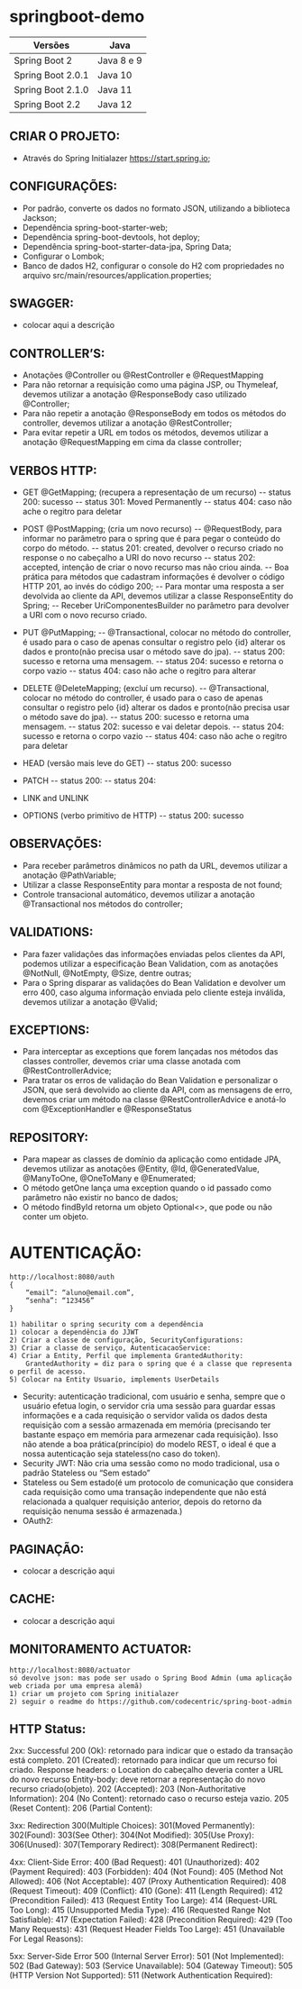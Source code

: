# springboot-demo

| Versões		  | Java		|
| ----------------------- | ------------------- |
| Spring Boot 2	  	  | Java 8 e 9		|
| Spring Boot 2.0.1	  | Java 10		|
| Spring Boot 2.1.0	  | Java 11		|
| Spring Boot 2.2	  | Java 12		|


## CRIAR O PROJETO:
- Através do Spring Initialazer https://start.spring.io;

## CONFIGURAÇÕES:
- Por padrão, converte os dados no formato JSON, utilizando a biblioteca Jackson;
- Dependência spring-boot-starter-web;
- Dependência spring-boot-devtools, hot deploy;
- Dependência spring-boot-starter-data-jpa, Spring Data;
- Configurar o Lombok;
- Banco de dados H2, configurar o console do H2 com propriedades no arquivo src/main/resources/application.properties;

## SWAGGER: 
- colocar aqui a descrição

## CONTROLLER’S:
- Anotações @Controller ou @RestController e @RequestMapping
- Para não retornar a requisição como uma página JSP, ou Thymeleaf, devemos utilizar a anotação @ResponseBody caso utilizado @Controller;
- Para não repetir a anotação @ResponseBody em todos os métodos do controller, devemos utilizar a anotação @RestController;
- Para evitar repetir a URL em todos os métodos, devemos utilizar a anotação @RequestMapping em cima da classe controller;

## VERBOS HTTP:
- GET @GetMapping; (recupera a representação de um recurso)
-- status 200: sucesso
-- status 301: Moved Permanently
-- status 404: caso não ache o regitro para deletar

- POST @PostMapping; (cria um novo recurso)
-- @RequestBody, para informar no parâmetro para o spring que é para pegar o conteúdo do corpo do método.
-- status 201: created, devolver o recurso criado no response o no cabeçalho a URI do novo recurso
-- status 202: accepted, intenção de criar o novo recurso mas não criou ainda.
-- Boa prática para métodos que cadastram informações é devolver o código HTTP 201, ao invés do código 200;
-- Para montar uma resposta a ser devolvida ao cliente da API, devemos utilizar a classe ResponseEntity do Spring;
-- Receber UriComponentesBuilder no parâmetro para devolver a URI com o novo recurso criado.

- PUT @PutMapping;
-- @Transactional, colocar no método do controller, é usado para o caso de apenas consultar o registro pelo {id} alterar os dados e pronto(não precisa usar o método save do jpa).
-- status 200: sucesso e retorna uma mensagem.
-- status 204: sucesso e retorna o corpo vazio
-- status 404: caso não ache o regitro para alterar

- DELETE @DeleteMapping; (excluí um recurso).
-- @Transactional, colocar no método do controller, é usado para o caso de apenas consultar o registro pelo {id} alterar os dados e pronto(não precisa usar o método save do jpa).
-- status 200: sucesso e retorna uma mensagem.
-- status 202: sucesso e vai deletar depois.
-- status 204: sucesso e retorna o corpo vazio
-- status 404: caso não ache o regitro para deletar

- HEAD (versão mais leve do GET)
-- status 200: sucesso 

- PATCH 
-- status 200:
-- status 204:

- LINK and UNLINK

- OPTIONS (verbo primitivo de HTTP)
-- status 200: sucesso

## OBSERVAÇÕES:
- Para receber parâmetros dinâmicos no path da URL, devemos utilizar a anotação @PathVariable;
- Utilizar a classe ResponseEntity para montar a resposta de not found;
- Controle transacional automático, devemos utilizar a anotação @Transactional nos métodos do controller;

## VALIDATIONS:
- Para fazer validações das informações enviadas pelos clientes da API, podemos utilizar a especificação Bean Validation, com as anotações @NotNull, @NotEmpty, @Size, dentre outras;
- Para o Spring disparar as validações do Bean Validation e devolver um erro 400, caso alguma informação enviada pelo cliente esteja inválida, devemos utilizar a anotação @Valid;

## EXCEPTIONS:
- Para interceptar as exceptions que forem lançadas nos métodos das classes controller, devemos criar uma classe anotada com @RestControllerAdvice;
- Para tratar os erros de validação do Bean Validation e personalizar o JSON, que será devolvido ao cliente da API, com as mensagens de erro, devemos criar um método na classe @RestControllerAdvice e anotá-lo com @ExceptionHandler e @ResponseStatus

## REPOSITORY:
- Para mapear as classes de domínio da aplicação como entidade JPA, devemos utilizar as anotações @Entity, @Id, @GeneratedValue, @ManyToOne, @OneToMany e @Enumerated;
- O método getOne lança uma exception quando o id passado como parâmetro não existir no banco de dados;
- O método findById retorna um objeto Optional<>, que pode ou não conter um objeto.

# AUTENTICAÇÃO:
	http://localhost:8080/auth
	{
		“email”: “aluno@email.com”,
		“senha”: “123456”
	}

	1) habilitar o spring security com a dependência
	1) colocar a dependência do JJWT 
	2) Criar a classe de configuração, SecurityConfigurations:
	3) Criar a classe de serviço, AutenticacaoService:
	4) Criar a Entity, Perfil que implementa GrantedAuthority:
		GrantedAuthority = diz para o spring que é a classe que representa o perfil de acesso.
	5) Colocar na Entity Usuario, implements UserDetails

- Security: autenticação tradicional, com usuário e senha, sempre que o usuário efetua login, o servidor cria uma sessão para guardar essas informações e a cada requisição o servidor valida os dados desta requisição com a sessão armazenada em memória (precisando ter bastante espaço em memória para armezenar cada requisição). Isso não atende a boa prática(princípio) do modelo REST, o ideal é que a nossa autenticação seja stateless(no caso do token).
- Security JWT: Não cria uma sessão como no modo tradicional, usa o padrão Stateless ou “Sem estado”
- Stateless ou Sem estado(é um protocolo de comunicação que considera cada requisição como uma transação independente que não está relacionada a qualquer requisição anterior, depois do retorno da requisição nenuma sessão é armazenada.)
- OAuth2:




## PAGINAÇÃO:
- colocar a descrição aqui


## CACHE:
- colocar a descrição aqui


## MONITORAMENTO ACTUATOR:
	http://localhost:8080/actuator
	só devolve json: mas pode ser usado o Spring Bood Admin (uma aplicação web criada por uma empresa alemã)
	1) criar um projeto com Spring initialazer 
	2) seguir o readme do https://github.com/codecentric/spring-boot-admin


	

## HTTP Status:

2xx: Successful
200 (Ok): retornado para indicar que o estado da transação está completo.
201 (Created): retornado para indicar que um recurso foi criado.
	Response headers: o Location do cabeçalho deveria conter a URL do novo recurso
	Entity-body: deve retornar a representação do novo recurso criado(objeto).
202 (Accepted): 
203 (Non-Authoritative Information): 
204 (No Content): retornado caso o recurso esteja vazio.
205 (Reset Content): 
206 (Partial Content): 

3xx: Redirection
300(Multiple Choices):
301(Moved Permanently):
302(Found):
303(See Other):
304(Not Modified):
305(Use Proxy):
306(Unused):
307(Temporary Redirect):
308(Permanent Redirect):

4xx: Client-Side Error:
400 (Bad Request):
401 (Unauthorized):
402 (Payment Required):
403 (Forbidden):
404 (Not Found):
405 (Method Not Allowed):
406 (Not Acceptable):
407 (Proxy Authentication Required):
408 (Request Timeout):
409 (Conflict):
410 (Gone):
411 (Length Required):
412 (Precondition Failed):
413 (Request Entity Too Large):
414 (Request-URL Too Long):
415 (Unsupported Media Type):
416 (Requested Range Not Satisfiable):
417 (Expectation Failed):
428 (Precondition Required):
429 (Too Many Requests):
431 (Request Header Fields Too Large):
451 (Unavailable For Legal Reasons):

5xx: Server-Side Error
500 (Internal Server Error):
501 (Not Implemented):
502 (Bad Gateway):
503 (Service Unavailable):
504 (Gateway Timeout):
505 (HTTP Version Not Supported):
511 (Network Authentication Required):

